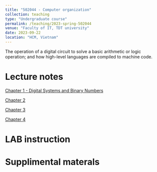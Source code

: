 ```yaml
---
title: "502044 - Computer organization"
collection: teaching
type: "Undergraduate course"
permalink: /teaching/2023-spring-502044
venue: "Faculty of IT, TDT university"
date: 2023-09-22
location: "HCM, Vietnam"
---
```


The operation of a digital circuit to solve a basic arithmetic or logic operation; and how high-level languages are compiled to machine code.

Lecture notes
======
<a href="https://drive.google.com/file/d/1-wTKI9-l04IfObjKLv7Y8tq2Y75No8Cl/view?usp=drive_link" target="_blank">Chapter 1 - Digital Systems and Binary Numbers</a>

<a href="https://drive.google.com/file/d/1-yvWV7nfUUkHBn95bJ_suj9lidfH2b6o/view?usp=sharing" target="_blank">Chapter 2</a>

<a href="https://drive.google.com/file/d/103qiw3gDSP5nuRgdGzk7tHpJrWmnc-pl/view?usp=sharing" target="_blank">Chapter 3</a>

<a href="https://drive.google.com/file/d/10GoXZEPgvEHDBy2tWDm1CrAy0DilVDpJ/view?usp=sharing" target="_blank">Chapter 4</a>

LAB instruction
======

Supplimental materals
======
